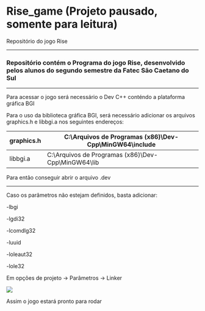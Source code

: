 # Rise_game (Projeto pausado, somente para leitura)
Repositório do jogo Rise 
_____________________________________________________________________________________________________________________


### Repositório contém o Programa do jogo Rise, desenvolvido pelos alunos do segundo semestre da Fatec São Caetano do Sul
_____________________________________________________________________________________________________________________

Para acessar o jogo será necessário o Dev C++ conténdo a plataforma gráfica BGI


Para o uso da biblioteca gráfica BGI, será necessário adicionar os arquivos graphics.h e libbgi.a nos seguintes endereços:


| graphics.h | C:\Arquivos de Programas (x86)\Dev-Cpp\MinGW64\include |
|------------|--------------------------------------------------------|
| libbgi.a   | C:\Arquivos de Programas (x86)\Dev-Cpp\MinGW64\lib     |


Para então conseguir abrir o arquivo .dev
_____________________________________________________________________________________________________________________

Caso os parâmetros não estejam definidos, basta adicionar:


  -lbgi
  
  
  -lgdi32
  
  
  -lcomdlg32
  
  
  -luuid
  
  
  -loleaut32
  
  
  -lole32


Em opções de projeto -> Parâmetros -> Linker

![](https://i.pinimg.com/564x/70/23/b3/7023b37ec8d1f04ab08d4393a225b539.jpg)

Assim o jogo estará pronto para rodar
